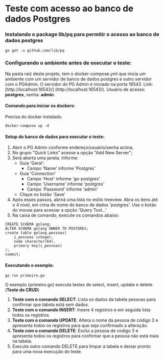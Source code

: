 # Teste com acesso ao banco de dados Postgres

### Instalando o package lib/pq para permitir o acesso ao banco de dados postgres
```
go get -u github.com/lib/pq
```

### Configurando o ambiente antes de executar o teste:

Na pasta raiz deste projeto, tem o docker-compose.yml que inicia um ambiente com um servidor de banco de dados postgres e outro servidor com o PGAdmin.
O servidor do PG Admin é iniciado na porta 16543. Link: [http://localhost:16543/] (http://localhost:16543/). Usuário de acesso: **postgres**, senha: **admin**.

#### Comando para iniciar os dockers:
Precisa do docker instalado.
```
docker-compose up -d
```

#### Setup do banco de dados para executar o teste:
1. Abrir o PG Admin conforme endereço/usuário/senha acima;
2. No grupo "Quick Links" acesse a opção "Add New Server";
3. Será aberta uma janela. Informe:
    - Guia 'Geral':
        - Campo 'Name' informe 'Postgres'
    - Guia 'Connection'
        - Campo 'Host' informe 'go-postgres'
        - Campo 'Username' informe 'postgres'
        - Campo 'Password' informe 'admin'
    - Clique no botão 'Save'
4. Após esses passos, abrirá uma lista no estilo treeview. Abra os itens até o 4 nivel, em cima do nome do banco de dados 'postgres'. Use o botão do mouse para acessar a opção 'Query Tool...'
5. Na caixa de comando, execute os comandos abaixo:
```
CREATE SCHEMA golang;
ALTER SCHEMA golang OWNER TO POSTGRES;
create table golang.pessoas(
	i_pessoas integer,
	nome character(64),
	primary key(i_pessoas)
);
commit;
```

#### Executando o exemplo:
```
go run primeiro.go
```
O exemplo (primeiro.go) executa testes de select, insert, update e delete. (**Teste do CRUD**)
1. **Teste com o comando SELECT**: Lista os dados da tabela pessoas para confirmar que tabela está sem dados.
2. **Teste com o comando INSERT**: Insere 4 registros e em seguida lista todos os registros.
3. **Teste com o comando UPDATE**: Altera o nome da pessoa de código 2 e apresenta todos os registros para que seja confirmado a alteração.
4. **Teste com o comando DELETE**: Exclui a pessoa de codigo 3 e apresenta todos os registros para confirmar que a pessoa não está mais na tabela.
5. Executa outro comando DELETE para limpar a tabela e deixar pronto para uma nova execução do teste.
